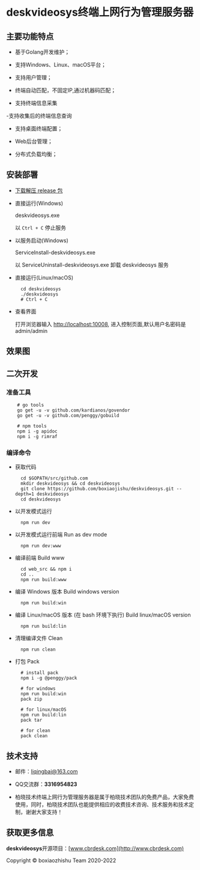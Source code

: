 # deskvideosys终端上网行为管理服务器


## 主要功能特点

- 基于Golang开发维护；

- 支持Windows、Linux、macOS平台；

- 支持用户管理；

- 终端自动匹配，不固定IP,通过机器码匹配；

- 支持终端信息采集

-支持收集后的终端信息查询

- 支持桌面终端配置；

- Web后台管理；

- 分布式负载均衡；


## 安装部署

- [下载解压 release 包](https://github.com/boxiaojishu/deskvideosys/releases)

- 直接运行(Windows)

    deskvideosys.exe
    
    以 `Ctrl + C` 停止服务

- 以服务启动(Windows)

    ServiceInstall-deskvideosys.exe
    
    以 ServiceUninstall-deskvideosys.exe 卸载 deskvideosys 服务

- 直接运行(Linux/macOS)

		cd deskvideosys
		./deskvideosys
		# Ctrl + C


- 查看界面
	
	打开浏览器输入 [http://localhost:10008](http://localhost:10008), 进入控制页面,默认用户名密码是admin/admin


## 效果图


## 二次开发

### 准备工具

        # go tools
        go get -u -v github.com/kardianos/govendor
        go get -u -v github.com/penggy/gobuild

        # npm tools
        npm i -g apidoc
        npm i -g rimraf


### 编译命令

- 获取代码

        cd $GOPATH/src/github.com
        mkdir deskvideosys && cd deskvideosys
        git clone https://github.com/boxiaojishu/deskvideosys.git --depth=1 deskvideosys
        cd deskvideosys

- 以开发模式运行

        npm run dev

- 以开发模式运行前端 Run as dev mode

        npm run dev:www       

- 编译前端  Build www

        cd web_src && npm i
        cd ..
        npm run build:www

- 编译 Windows 版本 Build windows version

        npm run build:win

- 编译 Linux/macOS 版本 (在 bash 环境下执行) Build linux/macOS version

        npm run build:lin       

- 清理编译文件 Clean

        npm run clean 

- 打包 Pack

        # install pack
        npm i -g @penggy/pack

        # for windows
        npm run build:win
        pack zip

        # for linux/macOS
        npm run build:lin
        pack tar

        # for clean
        pack clean


## 技术支持

- 邮件：[liqingbai@163.com](mailto:liqingbai@163.com) 

- QQ交流群：**3316954823**

- 柏晓技术终端上网行为管理服务器是属于柏晓技术团队的免费产品，大家免费使用，同时，柏晓技术团队也能提供相应的收费技术咨询、技术服务和技术定制，谢谢大家支持！


## 获取更多信息

**deskvideosys**开源项目：[www.cbrdesk.com](http://www.cbrdesk.com)

Copyright &copy; boxiaozhishu Team 2020-2022


